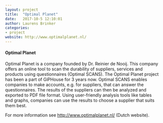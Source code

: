 ```yaml
---
layout: project
title:  "Optimal Planet"
date:   2017-10-5 12:10:01
author: Laurens Brinker
categories:
- project
website: http://www.optimalplanet.nl/
---
```


#### Optimal Planet
Optimal Planet is a company founded by Dr. Reinier de Nooij. 
This company offers an online tool to scan the durability of suppliers, services and products using questionnaires (Optimal SCANS).
The Optimal Planet project has been a part of GiPHouse for 3 years now. 
Optimal SCANS enables companies to make accounts, e.g. for suppliers, that can answer the questionnaires.
The results of the suppliers can then be analyzed and exported to PDF file format.
Using user-friendly analysis tools like tables and graphs, companies can use the results to choose a supplier that suits them best.


For more information see http://www.optimalplanet.nl/ (Dutch website).


